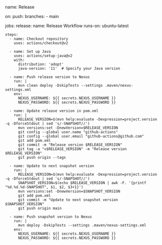 name: Release

on:
  push:
    branches:
      - main

jobs:
  release:
    name: Release Workflow
    runs-on: ubuntu-latest

    steps:
      - name: Checkout repository
        uses: actions/checkout@v2

      - name: Set up Java
        uses: actions/setup-java@v2
        with:
          distribution: 'adopt'
          java-version: '11'  # Specify your Java version

      - name: Push release version to Nexus
        run: |
          mvn clean deploy -DskipTests --settings .maven/nexus-settings.xml
        env:
          NEXUS_USERNAME: ${{ secrets.NEXUS_USERNAME }}
          NEXUS_PASSWORD: ${{ secrets.NEXUS_PASSWORD }}

      - name: Update release version in pom.xml
        run: |
          RELEASE_VERSION=$(mvn help:evaluate -Dexpression=project.version -q -DforceStdout | sed 's/-SNAPSHOT//')
          mvn versions:set -DnewVersion=$RELEASE_VERSION
          git config --global user.name "github-actions"
          git config --global user.email "github-actions@github.com"
          git add pom.xml
          git commit -m "Release version $RELEASE_VERSION"
          git tag -a "v$RELEASE_VERSION" -m "Release version $RELEASE_VERSION"
          git push origin --tags

      - name: Update to next snapshot version
        run: |
          RELEASE_VERSION=$(mvn help:evaluate -Dexpression=project.version -q -DforceStdout | sed 's/-SNAPSHOT//')
          SNAPSHOT_VERSION=$(echo $RELEASE_VERSION | awk -F. '{printf "%d.%d.%d-SNAPSHOT", $1, $2, $3+1}')
          mvn versions:set -DnewVersion=$SNAPSHOT_VERSION
          git add pom.xml
          git commit -m "Update to next snapshot version $SNAPSHOT_VERSION"
          git push origin main

      - name: Push snapshot version to Nexus
        run: |
          mvn deploy -DskipTests --settings .maven/nexus-settings.xml
        env:
          NEXUS_USERNAME: ${{ secrets.NEXUS_USERNAME }}
          NEXUS_PASSWORD: ${{ secrets.NEXUS_PASSWORD }}
